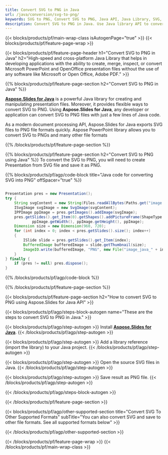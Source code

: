 ```yaml
---
title: Convert SVG to PNG in Java
url: /java/conversion/svg-to-png/
keywords: SVG to PNG, Convert SVG to PNG, Java API, Java Library, SVG, PNG
description: Convert SVG to PNG in Java. Use Java library API to convert SVG files to PNGs
---
```


{{< blocks/products/pf/main-wrap-class isAutogenPage="true" >}}
{{< blocks/products/pf/feature-page-wrap >}}

{{< blocks/products/pf/feature-page-header h1="Convert SVG to PNG in Java" h2="High-speed and cross-platform Java Library that helps in developing applications with the ability to create, merge, inspect, or convert Microsoft PowerPoint and OpenOffice presentation files without the use of any software like Microsoft or Open Office, Adobe PDF." >}}

{{% blocks/products/pf/feature-page-section h2="Convert SVG to PNG in Java" %}}

[**Aspose.Slides for Java**](https://products.aspose.com/slides/java/) is a powerful Java library for creating and manipulating presentation files. Moreover, it provides flexible ways to convert SVG to PNG. Using **Aspose.Slides for Java**, any developer or application can convert SVG to PNG files with just a few lines of Java code.

As a modern document processing API, Aspose.Slides for Java exports SVG files to PNG file formats quickly. Aspose PowerPoint library allows you to convert SVG to PNGs and many other file formats

{{% /blocks/products/pf/feature-page-section %}}

{{% blocks/products/pf/feature-page-section  h2="Convert SVG to PNG using Java" %}}
To convert the SVG to PNG, you will need to create Presentation from SVG file and save it as PNG.

{{% blocks/products/pf/agp/code-block title="Java code for converting SVG into PNG" offSpacer="true" %}}

```java

Presentation pres = new Presentation();
try {
    String svgContent = new String(Files.readAllBytes(Paths.get("image.svg")));
    ISvgImage svgImage = new SvgImage(svgContent);
    IPPImage ppImage = pres.getImages().addImage(svgImage);
    pres.getSlides().get_Item(0).getShapes().addPictureFrame(ShapeType.Rectangle, 0, 0, 
			ppImage.getWidth(), ppImage.getHeight(), ppImage);
    Dimension size = new Dimension(960, 720);
    for (int index = 0; index < pres.getSlides().size(); index++)
    {
        ISlide slide = pres.getSlides().get_Item(index);
        BufferedImage bufferedImage = slide.getThumbnail(size);
        ImageIO.write(bufferedImage, "PNG", new File("image_java_" + index + ".png"));
    }
} finally {
    if (pres != null) pres.dispose();
}
```


{{% /blocks/products/pf/agp/code-block %}}

{{% /blocks/products/pf/feature-page-section %}}

{{< blocks/products/pf/feature-page-section  h2="How to convert SVG to PNG using Aspose.Slides for Java API" >}}

{{< blocks/products/pf/agp/steps-block-autogen name="These are the steps to convert SVG to PNG in Java." >}}

{{< blocks/products/pf/agp/step-autogen >}}
Install [**Aspose.Slides for Java**](https://products.aspose.com/slides/java/).
{{< /blocks/products/pf/agp/step-autogen >}}

{{< blocks/products/pf/agp/step-autogen >}}
Add a library reference (import the library) to your Java project.
{{< /blocks/products/pf/agp/step-autogen >}}

{{< blocks/products/pf/agp/step-autogen >}}
Open the source SVG files in Java.
{{< /blocks/products/pf/agp/step-autogen >}}

{{< blocks/products/pf/agp/step-autogen >}}
Save result as PNG file.
{{< /blocks/products/pf/agp/step-autogen >}}

{{< /blocks/products/pf/agp/steps-block-autogen >}}

{{< /blocks/products/pf/feature-page-section >}}

{{< blocks/products/pf/agp/other-supported-section title="Convert SVG To Other Supported Formats" subTitle="You can also convert SVG and save to other file formats. See all supported formats below" >}}



{{< /blocks/products/pf/agp/other-supported-section >}}

{{< /blocks/products/pf/feature-page-wrap >}}
{{< /blocks/products/pf/main-wrap-class >}}